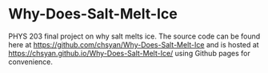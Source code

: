 # Why-Does-Salt-Melt-Ice
PHYS 203 final project on why salt melts ice. The source code can be found here at https://github.com/chsyan/Why-Does-Salt-Melt-Ice and is hosted at https://chsyan.github.io/Why-Does-Salt-Melt-Ice/ using Github pages for convenience.
